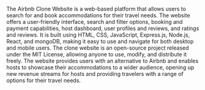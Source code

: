 The Airbnb Clone Website is a web-based platform that allows users to search for and book accommodations for their travel needs. The website offers a user-friendly interface, search and filter options, booking and payment capabilities, host dashboard, user profiles and reviews, and ratings and reviews. It is built using HTML, CSS, JavaScript, Express.js, Node.js, React, and mongoDB, making it easy to use and navigate for both desktop and mobile users. The clone website is an open-source project released under the MIT License, allowing anyone to use, modify, and distribute it freely. The website provides users with an alternative to Airbnb and enables hosts to showcase their accommodations to a wider audience, opening up new revenue streams for hosts and providing travelers with a range of options for their travel needs.
